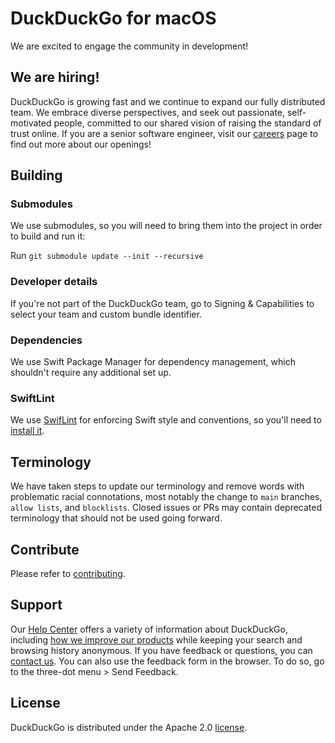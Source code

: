 # DuckDuckGo for macOS

We are excited to engage the community in development!

## We are hiring!
DuckDuckGo is growing fast and we continue to expand our fully distributed team. We embrace diverse perspectives, and seek out passionate, self-motivated people, committed to our shared vision of raising the standard of trust online. If you are a senior software engineer, visit our [careers](https://duckduckgo.com/hiring/#open) page to find out more about our openings!

## Building

### Submodules
We use submodules, so you will need to bring them into the project in order to build and run it:

Run `git submodule update --init --recursive`

### Developer details
If you're not part of the DuckDuckGo team, go to Signing & Capabilities to select your team and custom bundle identifier.

### Dependencies
We use Swift Package Manager for dependency management, which shouldn't require any additional set up.

### SwiftLint
We use [SwifLint](https://github.com/realm/SwiftLint) for enforcing Swift style and conventions, so you'll need to [install it](https://github.com/realm/SwiftLint#installation).

## Terminology

We have taken steps to update our terminology and remove words with problematic racial connotations, most notably the change to `main` branches, `allow lists`, and `blocklists`. Closed issues or PRs may contain deprecated terminology that should not be used going forward.

## Contribute

Please refer to [contributing](CONTRIBUTING.md).

## Support

Our [Help Center](https://duckduckgo.com/duckduckgo-help-pages/) offers a variety of information about DuckDuckGo, including [how we improve our products](https://duckduckgo.com/duckduckgo-help-pages/privacy/atb/) while keeping your search and browsing history anonymous.
If you have feedback or questions, you can [contact us](https://duckduckgo.com/duckduckgo-help-pages/company/contact-us/). You can also use the feedback form in the browser. To do so, go to the three-dot menu > Send Feedback.

## License
DuckDuckGo is distributed under the Apache 2.0 [license](LICENSE.md).
